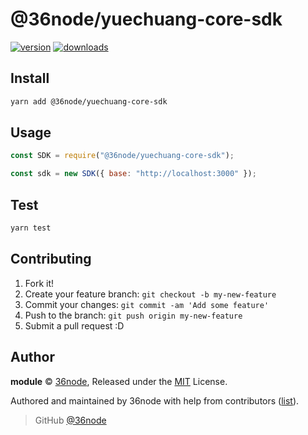 # @36node/yuechuang-core-sdk

[![version][0]][1] [![downloads][2]][3]

## Install

```bash
yarn add @36node/yuechuang-core-sdk
```

## Usage

```js
const SDK = require("@36node/yuechuang-core-sdk");

const sdk = new SDK({ base: "http://localhost:3000" });
```

## Test

```sh
yarn test
```

## Contributing

1. Fork it!
2. Create your feature branch: `git checkout -b my-new-feature`
3. Commit your changes: `git commit -am 'Add some feature'`
4. Push to the branch: `git push origin my-new-feature`
5. Submit a pull request :D

## Author

**module** © [36node](https://github.com/36node), Released under the [MIT](./LICENSE) License.

Authored and maintained by 36node with help from contributors ([list](https://github.com/36node/module/contributors)).

> GitHub [@36node](https://github.com/36node)

[0]: https://img.shields.io/npm/v/@36node/yuechuang-core-sdk.svg?style=flat
[1]: https://npmjs.com/package/@36node/yuechuang-core-sdk
[2]: https://img.shields.io/npm/dm/@36node/yuechuang-core-sdk.svg?style=flat
[3]: https://npmjs.com/package/@36node/yuechuang-core-sdk
